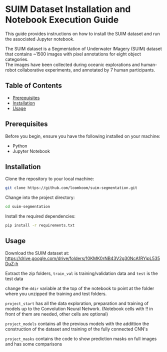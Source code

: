 # SUIM Dataset Installation and Notebook Execution Guide

This guide provides instructions on how to install the SUIM dataset and run the associated Jupyter notebook. 

The SUIM dataset is a Segmentation of Underwater IMagery (SUIM) dataset that contains ~1500 images with pixel annotations for eight object categories. <br>
The images have been collected during oceanic explorations and human-robot collaborative experiments, and annotated by 7 human participants.

## Table of Contents

- [Prerequisites](#prerequisites)
- [Installation](#installation)
- [Usage](#usage)

## Prerequisites

Before you begin, ensure you have the following installed on your machine:

- Python
- Jupyter Notebook

## Installation

Clone the repository to your local machine:

   ```bash
   git clone https://github.com/loomkoom/suim-segmentation.git
   ```
Change into the project directory:

   ```bash
cd suim-segmentation
   ```
Install the required dependencies:

   ```bash
pip install -r requirements.txt
   ```

## Usage
Download the SUIM dataset at: https://drive.google.com/drive/folders/10KMK0rNB43V2g30NcA1RYipL535DuZ-h

Extract the zip folders, `train_val` is training/validation data and `test` is the test data

change the `ddir` variable at the top of the notebook to point at the folder where you unzipped the training and test folders.

`project_start` has all the data exploration, preparation and training of models up to the Convolution Neural Network. (Notebook cells with !! in front of them are needed, other cells are optional)

`project_models` contains all the previous models with the addittion the construction of the dataset and training of the fully connected CNN's

`project_masks` contains the code to show prediction masks on full images and has some comparisons






